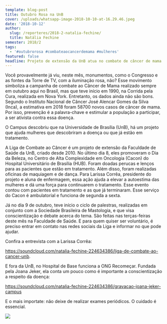 ```yaml
---
template: blog-post
title: Outubro Rosa na UnB
cover: /uploads/whatsapp-image-2018-10-10-at-16.29.46.jpeg
date: '2018-10-12'
author:
  slug: /reporteres/2018-2-natalia-fechine/
  title: Natália Fechine
semester: 2018/2
tags:
  - '#outubrorosa #combateaocancerdemama #mulheres'
featured: false
headline: Projeto de extensão da UnB atua no combate de câncer de mama de forma gratuita
---
```

Você provavelmente já viu, neste mês, monumentos, como o Congresso e as fontes da Torre de TV, com a iluminação rosa, não? Esse movimento simboliza a campanha de combate ao Câncer de Mama realizado sempre em outubro aqui no Brasil, mas que teve início em 1990, na Corrida pela Cura, realizada em Nova York. Entretanto, os dados ainda não são bons. Segundo o  Instituto Nacional de Câncer José Alencar Gomes da Silva (Inca), a estimativa em 2018 foram 58700 novos casos de câncer de mama. Por isso, prevenção é a palavra-chave e estimular a população a participar, a ser ativista contra essa doença.

O Campus descobriu que na Universidade de Brasília (UnB), há um projeto que ajuda mulheres que descobriram a doença ou que já estão em tratamento. 

A Liga de Combate ao Câncer é um projeto de extensão da Faculdade de Saúde da UnB, criado desde 2010. No último dia 8,  eles promoveram o Dia da Beleza, no Centro de Alta Complexidade em Oncologia (Cacon) do Hospital Universitário de Brasília (HUB). Foram doadas perucas e lenços para as pacientes que estão em tratamento. Além disso, foram realizadas oficinas de maquiagem e de dança.  Para Larissa Corrêa, presidente do projeto e aluna de enfermagem, essa ação ajuda a elevar a autoestima das mulheres e dá uma força para continuarem o tratamento. Esse evento contou com pacientes em tratamento e as que já terminaram. Esse serviço do Cacon é ambulatorial e funciona de segunda a sexta. 

Já no dia 9 de outubro, teve início o ciclo de palestras, realizadas em conjunto com a Sociedade Brasileira de Mastologia, e que visa conscientização e debate acerca do tema. 
São feitas nas terças-feiras deste mês na Faculdade de Saúde. E para quem quiser ser voluntário, é preciso entrar em contato nas redes sociais da Liga e informar no que pode ajudar. 

Confira a entrevista com a Larissa Corrêa:

<https://soundcloud.com/natalia-fechine-224634386/liga-de-combate-ao-cancer-unb>. 

E fora da UnB, no Hospital de Base funciona a ONG Recomeçar. Fundada pela Joana Jeker, ela conta um pouco como é importante a conscientização a respeito da doença:

<https://soundcloud.com/natalia-fechine-224634386/gravacao-joana-jeker-campus>

E o mais importate: não deixe de realizar exames periódicos. O cuidado é essencial. 

![](/uploads/whatsapp-image-2018-10-10-at-16.58.03.jpeg)
